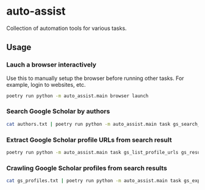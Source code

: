 # auto-assist

Collection of automation tools for various tasks.

## Usage

### Lauch a browser interactively
Use this to manually setup the browser before running other tasks. For example, login to websites, etc.
```bash
poetry run python -m auto_assist.main browser launch
```

### Search Google Scholar by authors
```bash
cat authors.txt | poetry run python -m auto_assist.main task gs_search_by_authors --keyword chemistry
```

### Extract Google Scholar profile URLs from search result
```bash
poetry run python -m auto_assist.main task gs_list_profile_urls gs_result.jsonl > gs_profiles.txt
```

### Crawling Google Scholar profiles from search results
```bash
cat gs_profiles.txt | poetry run python -m auto_assist.main task gs_explore_profiles 
```